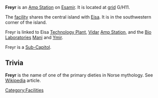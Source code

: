**Freyr** is an [Amp Station](Amp_Station.md) on
[Esamir](Esamir.md). It is located at
[grid](Map_grid.md) G/H11.

The [facility](Facility.md) shares the central island with
[Eisa](Eisa.md). It is in the southwestern corner of the island.

Freyr is linked to Eisa [Technology Plant](Technology_Plant.md),
[Vidar](Vidar.md) [Amp Station](Amp_Station.md), and the
[Bio Laboratories](Bio_Laboratory.md) [Mani](Mani.md)
and [Ymir](Ymir.md).

Freyr is a [Sub-Capitol](Sub-Capitol.md).

## Trivia

**Freyr** is the name of one of the primary dieties in Norse mythology.
See [Wikipedia](http://en.wikipedia.org/wiki/Freyr) article.

[Category:Facilities](Category:Facilities.md)
